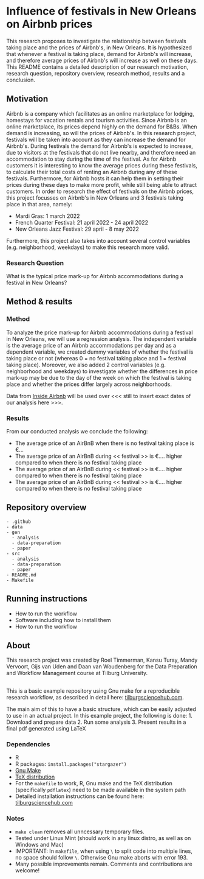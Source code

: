 # Influence of festivals in New Orleans on Airbnb prices

This research proposes to investigate the relationship between festivals taking place and the prices of Airbnb's, in New Orleans. It is hypothesized that whenever a festival is taking place, demand for Airbnb's will increase, and therefore average prices of Airbnb's will increase as well on these days. This README contains a detailed description of our research motivation, research question, repository overview, research method, results and a conclusion.

## Motivation

Airbnb is a company which facilitates as an online marketplace for lodging, homestays for vacation rentals and tourism activities. Since Airbnb is an online marketplace, its prices depend highly on the demand for B&Bs. When demand is increasing, so will the prices of Airbnb's. In this research project, festivals will be taken into account as they can increase the demand for Airbnb's. During festivals the demand for Airbnb's is expected to increase, due to visitors at the festivals that do not live nearby, and therefore need an accommodation to stay during the time of the festival. As for Airbnb customers it is interesting to know the average prices during these festivals, to calculate their total costs of renting an Airbnb during any of these festivals. Furthermore, for Airbnb hosts it can help them in setting their prices during these days to make more profit, while still being able to attract customers. In order to research the effect of festivals on the Airbnb prices, this project focusses on Airbnb's in New Orleans and 3 festivals taking place in that area, namely:

-   Mardi Gras: 1 march 2022
-   French Quarter Festival: 21 april 2022 - 24 april 2022
-   New Orleans Jazz Festival: 29 april - 8 may 2022

Furthermore, this project also takes into account several control variables (e.g. neighborhood, weekdays) to make this research more valid.

### Research Question

What is the typical price mark-up for Airbnb accommodations during a festival in New Orleans?

## Method & results

### Method

To analyze the price mark-up for Airbnb accommodations during a festival in New Orleans, we will use a regression analysis. The independent variable is the average price of an Airbnb accommodations per day and as a dependent variable, we created dummy variables of whether the festival is taking place or not (whereas 0 = no festival taking place and 1 = festival taking place). Moreover, we also added 2 control variables (e.g. neighborhood and weekdays) to investigate whether the differences in price mark-up may be due to the day of the week on which the festival is taking place and whether the prices differ largely across neighborhoods.

Data from [Inside Airbnb](http://insideairbnb.com/new-orleans) will be used over \<\<\< still to insert exact dates of our analysis here \>\>\>.

### Results

From our conducted analysis we conclude the following:

-   The average price of an AirBnB when there is no festival taking place is €...
-   The average price of an AirBnB during \<\< festival \>\> is €.... higher compared to when there is no festival taking place
-   The average price of an AirBnB during \<\< festival \>\> is €.... higher compared to when there is no festival taking place
-   The average price of an AirBnB during \<\< festival \>\> is €.... higher compared to when there is no festival taking place

## Repository overview

    - .github
    - data
    - gen
      - analysis
      - data-preparation
      - paper
    - src
      - analysis
      - data-preparation
      - paper
    - README.md
    - Makefile

## Running instructions

-   How to run the workflow
-   Software including how to install them
-   How to run the workflow

## About

This research project was created by Roel Timmerman, Kansu Turay, Mandy Vervoort, Gijs van Uden and Daan van Woudenberg for the Data Preparation and Workflow Management course at Tilburg University.

## 

This is a basic example repository using Gnu make for a reproducible research workflow, as described in detail here: [tilburgsciencehub.com](http://tilburgsciencehub.com/).

The main aim of this to have a basic structure, which can be easily adjusted to use in an actual project. In this example project, the following is done: 1. Download and prepare data 2. Run some analysis 3. Present results in a final pdf generated using LaTeX

### Dependencies

-   R
-   R packages: `install.packages("stargazer")`
-   [Gnu Make](https://tilburgsciencehub.com/get/make)
-   [TeX distribution](https://tilburgsciencehub.com/get/latex/?utm_campaign=referral-short)
-   For the `makefile` to work, R, Gnu make and the TeX distribution (specifically `pdflatex`) need to be made available in the system path
-   Detailed installation instructions can be found here: [tilburgsciencehub.com](http://tilburgsciencehub.com/)

### Notes

-   `make clean` removes all unncessary temporary files.
-   Tested under Linux Mint (should work in any linux distro, as well as on Windows and Mac)
-   IMPORTANT: In `makefile`, when using `\` to split code into multiple lines, no space should follow `\`. Otherwise Gnu make aborts with error 193.
-   Many possible improvements remain. Comments and contributions are welcome!
